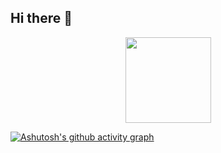 ## Hi there 👋

<div align="center"> <img height="137px" src="https://github-readme-stats.vercel.app/api?username=FeiDaLI&hide_title=true&hide_border=true&show_icons=trueline_height=21&text_color=000&icon_color=000&bg_color=0,ea6161,ffc64d,fffc4d,52fa5a&theme=graywhite" /> </div>

[![Ashutosh's github activity graph](https://github-readme-activity-graph.vercel.app/graph?username=FeiDaLI)](https://github.com/ashutosh00710/github-readme-activity-graph)
<!--
**FeiDaLI/FeiDaLi** is a ✨ _special_ ✨ repository because its `README.md` (this file) appears on your GitHub profile.

Here are some ideas to get you started:

- 🔭 I’m currently working on ...
- 🌱 I’m currently learning ...
- 👯 I’m looking to collaborate on ...
- 🤔 I’m looking for help with ...
- 💬 Ask me about ...
- 📫 How to reach me: ...
- 😄 Pronouns: ...
- ⚡ Fun fact: ...
-->
